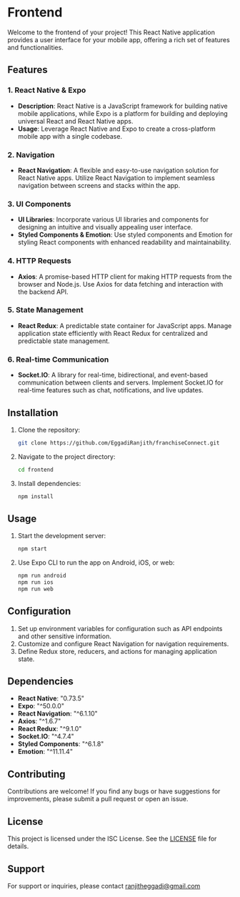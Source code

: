 
# Frontend

Welcome to the frontend of your project! This React Native application provides a user interface for your mobile app, offering a rich set of features and functionalities.

## Features

### 1. React Native & Expo
   - **Description**: React Native is a JavaScript framework for building native mobile applications, while Expo is a platform for building and deploying universal React and React Native apps.
   - **Usage**: Leverage React Native and Expo to create a cross-platform mobile app with a single codebase.

### 2. Navigation
   - **React Navigation**: A flexible and easy-to-use navigation solution for React Native apps. Utilize React Navigation to implement seamless navigation between screens and stacks within the app.

### 3. UI Components
   - **UI Libraries**: Incorporate various UI libraries and components for designing an intuitive and visually appealing user interface.
   - **Styled Components & Emotion**: Use styled components and Emotion for styling React components with enhanced readability and maintainability.

### 4. HTTP Requests
   - **Axios**: A promise-based HTTP client for making HTTP requests from the browser and Node.js. Use Axios for data fetching and interaction with the backend API.

### 5. State Management
   - **React Redux**: A predictable state container for JavaScript apps. Manage application state efficiently with React Redux for centralized and predictable state management.

### 6. Real-time Communication
   - **Socket.IO**: A library for real-time, bidirectional, and event-based communication between clients and servers. Implement Socket.IO for real-time features such as chat, notifications, and live updates.

## Installation

1. Clone the repository:
   ```bash
   git clone https://github.com/EggadiRanjith/franchiseConnect.git
   ```

2. Navigate to the project directory:
   ```bash
   cd frontend
   ```

3. Install dependencies:
   ```bash
   npm install
   ```

## Usage

1. Start the development server:
   ```bash
   npm start
   ```

2. Use Expo CLI to run the app on Android, iOS, or web:
   ```bash
   npm run android
   npm run ios
   npm run web
   ```

## Configuration

1. Set up environment variables for configuration such as API endpoints and other sensitive information.
2. Customize and configure React Navigation for navigation requirements.
3. Define Redux store, reducers, and actions for managing application state.

## Dependencies

- **React Native**: "0.73.5"
- **Expo**: "^50.0.0"
- **React Navigation**: "^6.1.10"
- **Axios**: "^1.6.7"
- **React Redux**: "^9.1.0"
- **Socket.IO**: "^4.7.4"
- **Styled Components**: "^6.1.8"
- **Emotion**: "^11.11.4"

## Contributing

Contributions are welcome! If you find any bugs or have suggestions for improvements, please submit a pull request or open an issue.

## License
This project is licensed under the ISC License. See the [LICENSE](LICENSE.txt) file for details.

## Support
For support or inquiries, please contact ranjitheggadi@gmail.com
